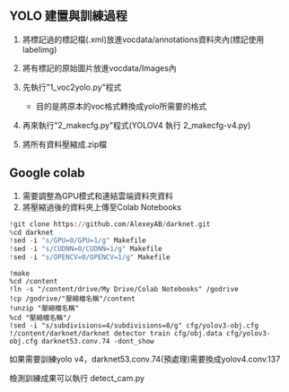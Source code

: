 ## YOLO 建置與訓練過程

1. 將標記過的標記檔(.xml)放進vocdata/annotations資料夾內(標記使用labelimg)
2. 將有標記的原始圖片放進vocdata/Images內

1. 先執行"1\_voc2yolo.py"程式

    - 目的是將原本的voc格式轉換成yolo所需要的格式

1. 再來執行"2\_makecfg.py"程式(YOLOV4 執行 2\_makecfg-v4.py)
2. 將所有資料壓縮成.zip檔

  

## Google colab

1. 需要調整為GPU模式和連結雲端資料夾資料
2. 將壓縮過後的資料夾上傳至Colab Notebooks

```python
!git clone https://github.com/AlexeyAB/darknet.git
%cd darknet
!sed -i "s/GPU=0/GPU=1/g" Makefile
!sed -i "s/CUDNN=0/CUDNN=1/g" Makefile
!sed -i "s/OPENCV=0/OPENCV=1/g" Makefile
```

```
!make
%cd /content
!ln -s "/content/drive/My Drive/Colab Notebooks" /godrive
!cp /godrive/"壓縮檔名稱"/content
!unzip "壓縮檔名稱"
%cd "壓縮檔名稱"/
!sed -i "s/subdivisions=4/subdivisions=8/g" cfg/yolov3-obj.cfg
!/content/darknet/darknet detector train cfg/obj.data cfg/yolov3-obj.cfg darknet53.conv.74 -dont_show
```

  

如果需要訓練yolo v4，darknet53.conv.74(預處理)需要換成yolov4.conv.137  

檢測訓練成果可以執行 detect\_cam.py